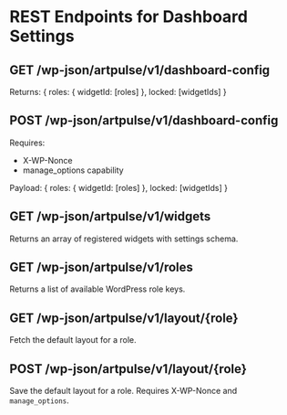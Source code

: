 # REST Endpoints for Dashboard Settings

## GET /wp-json/artpulse/v1/dashboard-config
Returns:
{
  roles: { widgetId: [roles] },
  locked: [widgetIds]
}

## POST /wp-json/artpulse/v1/dashboard-config
Requires:
- X-WP-Nonce
- manage_options capability

Payload:
{
  roles: { widgetId: [roles] },
  locked: [widgetIds]
}

## GET /wp-json/artpulse/v1/widgets
Returns an array of registered widgets with settings schema.

## GET /wp-json/artpulse/v1/roles
Returns a list of available WordPress role keys.

## GET /wp-json/artpulse/v1/layout/{role}
Fetch the default layout for a role.

## POST /wp-json/artpulse/v1/layout/{role}
Save the default layout for a role. Requires X-WP-Nonce and `manage_options`.
